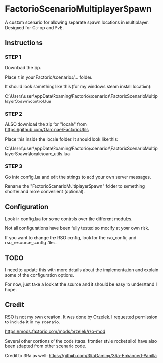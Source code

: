 # FactorioScenarioMultiplayerSpawn
A custom scenario for allowing separate spawn locations in multiplayer. Designed for Co-op and PvE.

## Instructions

### STEP 1

Download the zip. 

Place it in your Factorio/scenarios/... folder.

It should look something like this (for my windows steam install location):

C:\Users\user\AppData\Roaming\Factorio\scenarios\FactorioScenarioMultiplayerSpawn\control.lua

### STEP 2

ALSO download the zip for "locale" from https://github.com/Oarcinae/FactorioUtils

Place this inside the locale folder. It should look like this:

C:\Users\user\AppData\Roaming\Factorio\scenarios\FactorioScenarioMultiplayerSpawn\locale\oarc_utils.lua

### STEP 3

Go into config.lua and edit the strings to add your own server messages.

Rename the "FactorioScenarioMultiplayerSpawn" folder to something shorter and more convenient (optional).



## Configuration

Look in config.lua for some controls over the different modules.  

Not all configurations have been fully tested so modify at your own risk.

If you want to change the RSO config, look for the rso_config and rso_resource_config files.


## TODO

I need to update this with more details about the implementation and explain some of the configuration options.

For now, just take a look at the source and it should be easy to understand I hope.


## Credit

RSO is not my own creation. It was done by Orzelek. I requested permission to include it in my scenario.  

https://mods.factorio.com/mods/orzelek/rso-mod

Several other portions of the code (tags, frontier style rocket silo) have also been adapted from other scenario code.

Credit to 3Ra as well: https://github.com/3RaGaming/3Ra-Enhanced-Vanilla